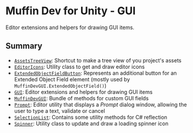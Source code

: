# Muffin Dev for Unity - GUI

Editor extensions and helpers for drawing GUI items.

## Summary

- [`AssetsTreeView`](./assets-tree-view.md): Shortcut to make a tree view of you project's assets
- [`EditorIcons`](./editor-icons.md): Utility class to get and draw editor icons
- [`ExtendedObjectFieldButton`](./extended-object-field-button.md): Represents an additional button for an Extended Object Field element (mostly used by `MuffinDevGUI.ExtendedObjectField()`)
- [`GUI`](./GUI/README.md): Editor extensions and helpers for drawing GUI items
- [`MuffinDevGUI`](./muffin-dev-gui.md): Bundle of methods for custom GUI fields
- [`Prompt`](./prompt.md): Editor utility that displays a *Prompt* dialog window, allowing the user to type a text, validate or cancel
- [`SelectionList`](./selection-list.md): Contains some utility methods for C# reflection
- [`Spinner`](./spinner.md): Utility class to update and draw a loading spinner icon
